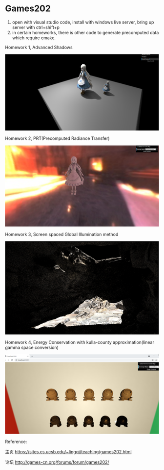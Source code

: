 # Games202

1. open with visual studio code, install with windows live server, bring up server with ctrl+shift+p
2. in certain homeworks, there is other code to generate precomputed data which require cmake. 

Homework 1, Advanced Shadows 

![alt text](https://github.com/tigershan1130/Games202/blob/main/hw1/homework1/images/PCSS_FINAL_SWQ.png)

Homework 2, PRT(Precomputed Radiance Transfer)

![alt text](https://github.com/tigershan1130/Games202/blob/main/hw2/hw2_Submission/images/PRT_Shadowed_Cathedral.png)

Homework 3, Screen spaced Global Illumination method

![alt text](https://github.com/tigershan1130/Games202/blob/main/hw3/images/IDL_Cave.png)

Homework 4, Energy Conservation with kulla-county approximation(linear gamma space conversion)


![alt text](https://github.com/tigershan1130/Games202/blob/main/hw4/Images/BRDF%2BKullaConty.png)


Reference:

主页 https://sites.cs.ucsb.edu/~lingqi/teaching/games202.html

论坛 http://games-cn.org/forums/forum/games202/
